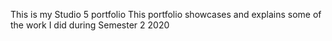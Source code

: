 This is my Studio 5 portfolio
This portfolio showcases and explains some of the work I did during Semester 2 2020
